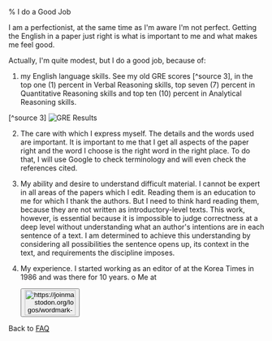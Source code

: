 % I do a Good Job

I am a perfectionist, at the same time as I'm aware I'm not perfect.
Getting the English in a paper just right is what is important to me and what makes me feel good.

Actually, I'm quite modest, but I do a good job, because of:

1. my English language skills. See my old GRE scores [^source 3], in the top one (1) percent in Verbal Reasoning skills, top seven (7) percent in Quantitative Reasoning skills and top ten (10) percent in Analytical Reasoning skills.

[^source 3] ![GRE Results](./pics/p4290198.jpg)

2. The care with which I express myself. The details and the words used are important. It is important to me that I get all aspects of the paper right and the word I choose is the right word in the right place. To do that, I will use Google to check terminology and will even check the references cited.

3. My ability and desire to understand difficult material. I cannot be expert in all areas of the papers which I edit. Reading them is an education to me for which I thank the authors. But I need to think hard reading them, because they are not written as introductory-level texts. This work, however, is essential because it is impossible to judge correctness at a deep level without understanding what an author's intentions are in each sentence of a text. I am determined to achieve this understanding by considering all possibilities the sentence opens up, its context in the text, and requirements the discipline imposes.

4. My experience. I started working as an editor of at the Korea Times in 1986 and was there for 10 years.
o
Me at
    <form action='https://mastodon.sdf.org/@drbean'>
    <button type='submit' class='btn'>
    <img src='./mastodon.svg'
        alt='https://joinmastodon.org/logos/wordmark-black-text.svg'
        style='width:100px;height:50px'/>
    </button></form>
    
Back to [FAQ](FAQ.html)
